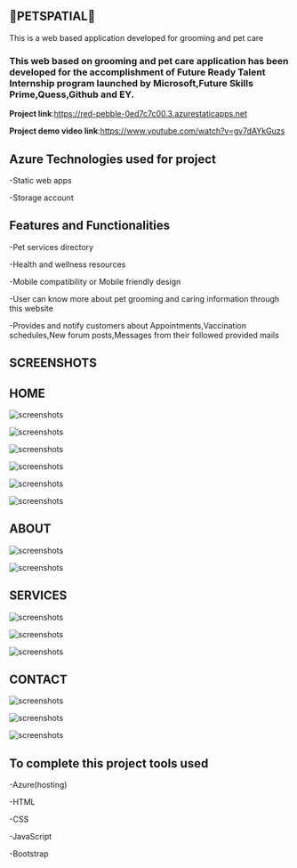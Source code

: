 ## 🐶PETSPATIAL🐶

This is a web based application developed for grooming and pet care

### This web based on grooming and pet care application has been developed for the accomplishment of Future Ready Talent Internship program launched by Microsoft,Future Skills Prime,Quess,Github and EY.

**Project link**:https://red-pebble-0ed7c7c00.3.azurestaticapps.net

**Project demo video link**:https://www.youtube.com/watch?v=gv7dAYkGuzs

## Azure Technologies used for project

-Static web apps

-Storage account

## Features and Functionalities

-Pet services directory

-Health and wellness resources

-Mobile compatibility or Mobile friendly design

-User can know more about pet grooming and caring information through this website 

-Provides and notify customers about Appointments,Vaccination schedules,New forum posts,Messages from their followed provided mails

## SCREENSHOTS

## HOME

![screenshots](https://github.com/20a31a0579/project21/assets/110026595/b392cc6a-e96a-44f2-9b88-4c2a23258b92)

![screenshots](https://github.com/20a31a0579/project21/assets/110026595/9aac50e7-6bc9-43d0-8020-9492ea0c84c5)

![screenshots](https://github.com/20a31a0579/project21/assets/110026595/9c01c560-89d4-4c63-a6cc-fad9be69d985)

![screenshots](https://github.com/20a31a0579/project21/assets/110026595/6167a520-51b6-4a68-a39c-880fb39c2d33)

![screenshots](https://github.com/20a31a0579/project21/assets/110026595/25f5e691-9d52-4ebf-8b25-88d98746be62)

![screenshots](https://github.com/20a31a0579/project21/assets/110026595/dc513798-4718-401d-af0b-52455c55b8a2)

## ABOUT

![screenshots](https://github.com/20a31a0579/project21/assets/110026595/542f0ea6-5dad-485c-b558-6f39097e56b8)

![screenshots](https://github.com/20a31a0579/project21/assets/110026595/1f563d09-0692-4748-8276-a49df00fe7d4)


## SERVICES

![screenshots](https://github.com/20a31a0579/project21/assets/110026595/4f00ceff-c21a-457f-ba1a-73b1f032e149)

![screenshots](https://github.com/20a31a0579/project21/assets/110026595/c30454f7-1cdc-4269-8bc6-3488f1b1930e)

![screenshots](https://github.com/20a31a0579/project21/assets/110026595/6dc4e018-2d70-4359-bb4b-979b04440204)

## CONTACT

![screenshots](https://github.com/20a31a0579/project21/assets/110026595/9f57e71f-37b8-4583-b8e5-8ffd77ce9144)

![screenshots](https://github.com/20a31a0579/project21/assets/110026595/f944063b-aba3-4f6e-ae14-fbd6d230f196)

![screenshots](https://github.com/20a31a0579/project21/assets/110026595/942f1142-6cb4-42cf-9253-cf1d262290a0)


## To complete this project tools used

-Azure(hosting)

-HTML

-CSS

-JavaScript

-Bootstrap
